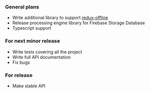 ### General plans
- Write additional library to support [redux-offline](https://github.com/jevakallio/redux-offline)
- Release processing engine library for Firebase Storage Database
- Typescript support

### For next minor release 
- Write tests covering all the project
- Write full API documentation
- Fix bugs

### For release
- Make stable API